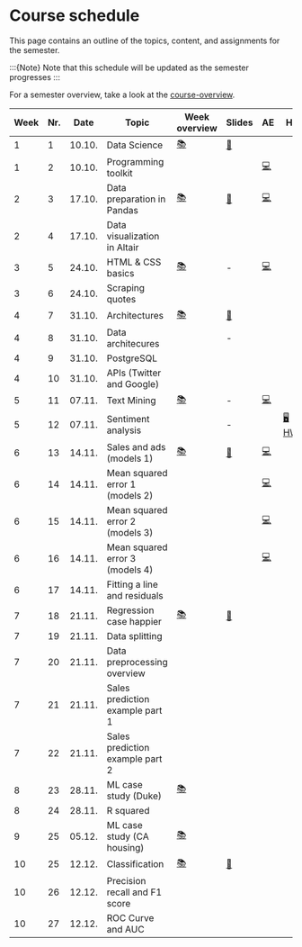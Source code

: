 # Course schedule

This page contains an outline of the topics, content, and assignments for the semester. 

:::{Note}
Note that this schedule will be updated as the semester progresses
:::

For a semester overview, take a look at the [course-overview](../docs/course-overview.md). 

|	Week	|	Nr.	|	Date	|	Topic	|	Week overview	|	Slides	|	AE	|	HW	|	Exam	|	
|	---	|	---	|	---	|	---	|	---	|	---	|	---	|	---	|	---	|	
|	1	|	1	|	10.10.	|	Data Science	|	[📚](../weeks/week1.md)	|	[📑](https://drive.google.com/file/d/1-MhFzAXL9l0z1381-DaqW63GFWsw_epQ/view?usp=sharing)	|		|		|		|	
|	1	|	2	|	10.10.	|	Programming toolkit	|		|		|	[💻](../weeks/week1.md)	|		|		|	
|	2	|	3	|	17.10.	|	Data preparation in Pandas	|	[📚](../weeks/week2.md)	|	[📑](https://drive.google.com/file/d/1-P-0r1sXlAoEj1CpGKu2JoFQg_0aICR-/view?usp=sharing)	|	[💻](../weeks/week2.md)	|		|		|	
|	2	|	4	|	17.10.	|	Data visualization in Altair	|		|		|		|		|		|	
|	3	|	5	|	24.10.	|	HTML & CSS basics	|	[📚](../weeks/week3.md)	|	 - 	|	[💻](../weeks/week3.md)	|		|		|	
|	3	|	6	|	24.10.	|	Scraping quotes	|		|		|		|		|		|	
|	4	|	7	|	31.10.	|	Architectures	|	[📚](../weeks/week4.md)	|	[📑](https://drive.google.com/file/d/1-kn1zRRwU_aXHCkATjUwnn0KfjQ2u6kY/view?usp=sharing)	|		|		|		|	
|	4	|	8	|	31.10.	|	Data architecures	|		|	 - 	|		|		|		|	
|	4	|	9	|	31.10.	|	PostgreSQL	|		|		|		|		|		|	
|	4	|	10	|	31.10.	|	APIs (Twitter and Google)	|		|		|		|		|		|	
|	5	|	11	|	07.11.	|	Text Mining	|	[📚](../weeks/week5.md)	|	 - 	|	[💻](../weeks/week5.md)	|		|		|	
|	5	|	12	|	07.11.	|	Sentiment analysis	|		|	 - 	|		|	[🖥 HW1](https://e-learning.hdm-stuttgart.de/moodle/mod/page/view.php?id=267036)	|		|	
|	6	|	13	|	14.11.	|	Sales and ads (models 1)	|	[📚](../weeks/week6.md)	|	[📑](https://drive.google.com/file/d/1-ZfUfZ671sAIsGPhKhvPfG9_mpgOXuro/view?usp=sharing)	|	[💻](../weeks/week6.md)	|		|		|	
|	6	|	14	|	14.11.	|	Mean squared error 1 (models 2)	|		|		|	[💻](../weeks/week6.md)	|		|		|	
|	6	|	15	|	14.11.	|	Mean squared error 2 (models 3)	|		|		|	[💻](../weeks/week6.md)	|		|		|	
|	6	|	16	|	14.11.	|	Mean squared error 3 (models 4)	|		|		|	[💻](../weeks/week6.md)	|		|		|	
|	6	|	17	|	14.11.	|	Fitting a line and residuals	|		|		|		|		|		|	
|	7	|	18	|	21.11.	|	Regression case happier	|	[📚](../weeks/week7.md)	|	[📑](https://drive.google.com/file/d/1-cGm0I8N0sVjoLRFJrz-4t15PlR_Qy_4/view?usp=sharing)	|		|		|		|	
|	7	|	19	|	21.11.	|	Data splitting	|		|		|		|		|		|	
|	7	|	20	|	21.11.	|	Data preprocessing overview	|		|		|		|		|		|	
|	7	|	21	|	21.11.	|	Sales prediction example part 1	|		|		|		|		|		|	
|	7	|	22	|	21.11.	|	Sales prediction example part 2	|		|		|		|		|		|	
|	8	|	23	|	28.11.	|	ML case study (Duke)	|	[📚](../weeks/week8.md)	|		|		|		|		|	
|	8	|	24	|	28.11.	|	R squared	|		|		|		|		|		|	
|	9	|	25	|	05.12.	|	ML case study (CA housing)	|	[📚](../weeks/week9.md)	|		|		|		|		|	
|	10	|	25	|	12.12.	|	Classification	|	[📚](../weeks/week10.md)	|	[📑](https://drive.google.com/file/d/10OqatAw0GhYYQcRs3nkg5AON0v19d3L7/view?usp=sharing)	|		|		|		|	
|	10	|	26	|	12.12.	|	Precision recall and F1 score	|		|		|		|		|		|	
|	10	|	27	|	12.12.	|	ROC Curve and AUC	|		|		|		|		|		|	